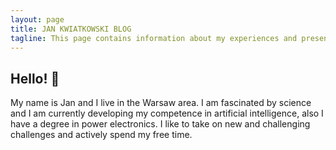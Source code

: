 ```yaml
---
layout: page
title: JAN KWIATKOWSKI BLOG
tagline: This page contains information about my experiences and presents the projects I have created. 
---
```

## Hello! 👋

My name is Jan and I live in the Warsaw area. I am fascinated by science and I am currently developing my competence in artificial intelligence, also I have a degree in power electronics. I like to take on new and challenging challenges and actively spend my free time.